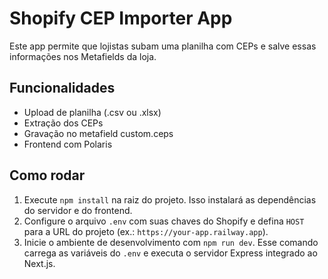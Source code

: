 # Shopify CEP Importer App

Este app permite que lojistas subam uma planilha com CEPs e salve essas informações nos Metafields da loja.

## Funcionalidades

- Upload de planilha (.csv ou .xlsx)
- Extração dos CEPs
- Gravação no metafield custom.ceps
- Frontend com Polaris

## Como rodar

1. Execute `npm install` na raiz do projeto. Isso instalará as dependências do servidor e do frontend.
2. Configure o arquivo `.env` com suas chaves do Shopify e defina `HOST` para a URL do projeto (ex.: `https://your-app.railway.app`).
3. Inicie o ambiente de desenvolvimento com `npm run dev`. Esse comando carrega as variáveis do `.env` e executa o servidor Express integrado ao Next.js.

